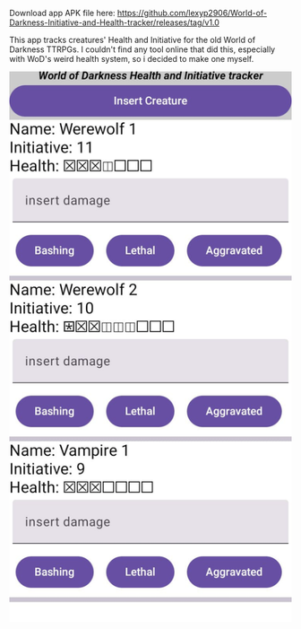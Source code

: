 Download app APK file here:
https://github.com/lexyp2906/World-of-Darkness-Initiative-and-Health-tracker/releases/tag/v1.0

This app tracks creatures' Health and Initiative for the old World of Darkness TTRPGs. I couldn't find any tool online that did this, especially with WoD's weird health system, so i decided to make one myself.

![s](5c71b536-0201-41c4-9d4b-a89985070b24.jpg)

